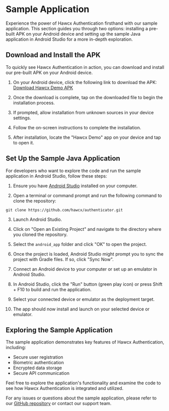 # Sample Application

Experience the power of Hawcx Authentication firsthand with our sample application. This section guides you through two options: installing a pre-built APK on your Android device and setting up the sample Java application in Android Studio for a more in-depth exploration.

## Download and Install the APK

To quickly see Hawcx Authentication in action, you can download and install our pre-built APK on your Android device.

1. On your Android device, click the following link to download the APK:
   [Download Hawcx Demo APK](https://github.com/hawcx/authenticator/releases/latest)

2. Once the download is complete, tap on the downloaded file to begin the installation process.

3. If prompted, allow installation from unknown sources in your device settings.

4. Follow the on-screen instructions to complete the installation.

5. After installation, locate the "Hawcx Demo" app on your device and tap to open it.

## Set Up the Sample Java Application

For developers who want to explore the code and run the sample application in Android Studio, follow these steps:

1. Ensure you have [Android Studio](https://developer.android.com/studio) installed on your computer.

2. Open a terminal or command prompt and run the following command to clone the repository: 

``` 
git clone https://github.com/hawcx/authenticator.git
```
3. Launch Android Studio.

4. Click on "Open an Existing Project" and navigate to the directory where you cloned the repository.

5. Select the `android_app` folder and click "OK" to open the project.

6. Once the project is loaded, Android Studio might prompt you to sync the project with Gradle files. If so, click "Sync Now".

7. Connect an Android device to your computer or set up an emulator in Android Studio.

8. In Android Studio, click the "Run" button (green play icon) or press Shift + F10 to build and run the application.

9. Select your connected device or emulator as the deployment target.

10. The app should now install and launch on your selected device or emulator.

## Exploring the Sample Application

The sample application demonstrates key features of Hawcx Authentication, including:

- Secure user registration
- Biometric authentication
- Encrypted data storage
- Secure API communication

Feel free to explore the application's functionality and examine the code to see how Hawcx Authentication is integrated and utilized.

For any issues or questions about the sample application, please refer to our [GitHub repository](https://github.com/hawcx/authenticator) or contact our support team.
